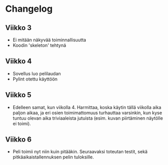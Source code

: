 # Changelog

## Viikko 3
- Ei mitään näkyvää toiminnallisuutta
- Koodin 'skeleton' tehtynä


## Viikko 4
- Sovellus luo pelilaudan
- Pylint otettu käyttöön


## Viikko 5
- Edelleen samat, kun viikolla 4. Harmittaa, koska käytin tällä viikolla aika paljon aikaa, ja eri osien toimimattomuus turhauttaa varsinkin,
kun kyse tuntuu olevan aika triviaaleista jutuista (esim. kuvan piirtäminen näytölle ei toimi).


## Viikko 6
- Peli toimii nyt niin kuin pitääkin. Seuraavaksi toteutan testit, sekä pitkäaikaistallennuksen pelin tuloksille.
